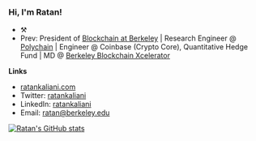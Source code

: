 ### Hi, I'm Ratan!

<!--
**ratankaliani/ratankaliani** is a ✨ _special_ ✨ repository because its `README.md` (this file) appears on your GitHub profile.

Here are some ideas to get you started:
-->

- ⚒️
- Prev: President of [Blockchain at Berkeley](https://blockchain.berkeley.edu) | Research Engineer @ [Polychain](https://polychain.capital) | Engineer @ Coinbase (Crypto Core), Quantitative Hedge Fund | MD @ [Berkeley Blockchain Xcelerator](https://xcelerator.berkeley.edu)

**Links**
- [ratankaliani.com](https://ratankaliani.com)
- Twitter: [ratankaliani](https://twitter.com/ratankaliani)
- LinkedIn: [ratankaliani](https://linkedin.com/in/ratankaliani)
- Email: [ratan@berkeley.edu](mailto:ratan@berkeley.edu)

[![Ratan's GitHub stats](https://github-readme-stats.vercel.app/api?username=ratankaliani)](https://github.com/anuraghazra=/github-readme-stats)
<!--
- 🤔 I’m looking for help with ...
- 💬 Ask me about ...
- 📫 How to reach me: ...
- 😄 Pronouns: ...
- ⚡ Fun fact: ...
-->

